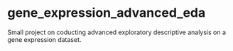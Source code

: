 # gene_expression_advanced_eda
Small project on coducting advanced exploratory descriptive analysis on a gene expression dataset.
